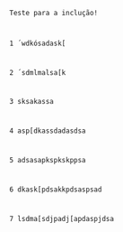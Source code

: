 <code>Teste para a inclução!

1 ´wdkósadask[

2 ´sdmlmalsa[k

3 sksakassa

4 asp[dkassdadasdsa

5   adsasapkspkskppsa
  
6 dkask[pdsakkpdsaspsad

7 lsdma[sdjpadj[apdaspjdsa


</code>
